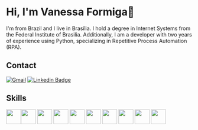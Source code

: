 # Hi, I'm Vanessa Formiga👋

I'm from Brazil and I live in Brasília. I hold a degree in Internet Systems from the Federal Institute of Brasilia. Additionally, I am a developer with two years of experience using Python, specializing in Repetitive Process Automation (RPA).

## Contact

<div>
 
  <a href="mailto:vanessaformiga21@gmail.com"><img src="https://img.shields.io/badge/Gmail-red?style=flat&logo=Gmail&logoColor=white" alt="Gmail" /></a> 
  [![Linkedin Badge](https://img.shields.io/badge/-LinkedIn-blue?style=flat-square&logo=Linkedin&logoColor=white&link=https://www.linkedin.com/in/vanessaformiga/)](https://www.linkedin.com/in/vanessaformiga/) 
</div>

## Skills
<img width ='40px' align='center' src ='https://raw.githubusercontent.com/rahulbanerjee26/githubAboutMeGenerator/main/icons/html.svg'><img width ='40px' align='center' src ='https://raw.githubusercontent.com/rahulbanerjee26/githubAboutMeGenerator/main/icons/css.svg'> <img width ='40px' align='center' src ='https://raw.githubusercontent.com/rahulbanerjee26/githubAboutMeGenerator/main/icons/javascript.svg'> <img width ='40px' align='center' src ='https://raw.githubusercontent.com/rahulbanerjee26/githubAboutMeGenerator/main/icons/reactjs.svg'> <img width ='40px' align='center' src ='https://raw.githubusercontent.com/rahulbanerjee26/githubAboutMeGenerator/main/icons/nodejs.svg'> <img width ='40px' align='center' src ='https://raw.githubusercontent.com/rahulbanerjee26/githubAboutMeGenerator/main/icons/git.svg' > <img width ='40px' align='center' src
='https://raw.githubusercontent.com/rahulbanerjee26/githubAboutMeGenerator/main/icons/python.svg'>  <img width ='40px' align='center' src
='https://raw.githubusercontent.com/rahulbanerjee26/githubAboutMeGenerator/main/icons/docker.svg' > <img width ='40px' align='center' src
='https://raw.githubusercontent.com/rahulbanerjee26/githubAboutMeGenerator/main/icons/postman.svg'> <img width ='40px' align='center' src
='https://raw.githubusercontent.com/rahulbanerjee26/githubAboutMeGenerator/main/icons/flask.svg'> 


